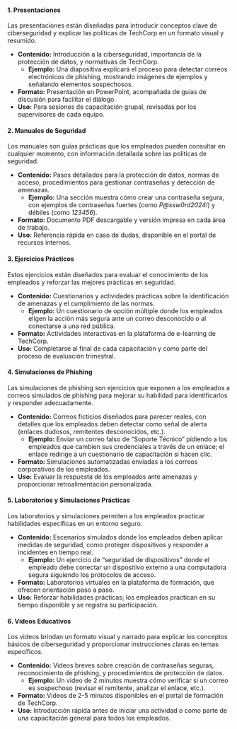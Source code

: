#### **1. Presentaciones**

Las presentaciones están diseñadas para introducir conceptos clave de ciberseguridad y explicar las políticas de TechCorp en un formato visual y resumido.

- **Contenido:** Introducción a la ciberseguridad, importancia de la protección de datos, y normativas de TechCorp.
    - **Ejemplo:** Una diapositiva explicará el proceso para detectar correos electrónicos de phishing, mostrando imágenes de ejemplos y señalando elementos sospechosos.
- **Formato:** Presentación en PowerPoint, acompañada de guías de discusión para facilitar el diálogo.
- **Uso:** Para sesiones de capacitación grupal, revisadas por los supervisores de cada equipo.

#### **2. Manuales de Seguridad**

Los manuales son guías prácticas que los empleados pueden consultar en cualquier momento, con información detallada sobre las políticas de seguridad.

- **Contenido:** Pasos detallados para la protección de datos, normas de acceso, procedimientos para gestionar contraseñas y detección de amenazas.
    - **Ejemplo:** Una sección muestra cómo crear una contraseña segura, con ejemplos de contraseñas fuertes (como _P@ssw0rd2024!_) y débiles (como _123456_).
- **Formato:** Documento PDF descargable y versión impresa en cada área de trabajo.
- **Uso:** Referencia rápida en caso de dudas, disponible en el portal de recursos internos.

#### **3. Ejercicios Prácticos**

Estos ejercicios están diseñados para evaluar el conocimiento de los empleados y reforzar las mejores prácticas en seguridad.

- **Contenido:** Cuestionarios y actividades prácticas sobre la identificación de amenazas y el cumplimiento de las normas.
    - **Ejemplo:** Un cuestionario de opción múltiple donde los empleados eligen la acción más segura ante un correo desconocido o al conectarse a una red pública.
- **Formato:** Actividades interactivas en la plataforma de e-learning de TechCorp.
- **Uso:** Completarse al final de cada capacitación y como parte del proceso de evaluación trimestral.

#### **4. Simulaciones de Phishing**

Las simulaciones de phishing son ejercicios que exponen a los empleados a correos simulados de phishing para mejorar su habilidad para identificarlos y responder adecuadamente.

- **Contenido:** Correos ficticios diseñados para parecer reales, con detalles que los empleados deben detectar como señal de alerta (enlaces dudosos, remitentes desconocidos, etc.).
    - **Ejemplo:** Enviar un correo falso de “Soporte Técnico” pidiendo a los empleados que cambien sus credenciales a través de un enlace; el enlace redirige a un cuestionario de capacitación si hacen clic.
- **Formato:** Simulaciones automatizadas enviadas a los correos corporativos de los empleados.
- **Uso:** Evaluar la respuesta de los empleados ante amenazas y proporcionar retroalimentación personalizada.

#### **5. Laboratorios y Simulaciones Prácticas**

Los laboratorios y simulaciones permiten a los empleados practicar habilidades específicas en un entorno seguro.

- **Contenido:** Escenarios simulados donde los empleados deben aplicar medidas de seguridad, como proteger dispositivos y responder a incidentes en tiempo real.
    - **Ejemplo:** Un ejercicio de “seguridad de dispositivos” donde el empleado debe conectar un dispositivo externo a una computadora segura siguiendo los protocolos de acceso.
- **Formato:** Laboratorios virtuales en la plataforma de formación, que ofrecen orientación paso a paso.
- **Uso:** Reforzar habilidades prácticas; los empleados practican en su tiempo disponible y se registra su participación.

#### **6. Videos Educativos**

Los videos brindan un formato visual y narrado para explicar los conceptos básicos de ciberseguridad y proporcionar instrucciones claras en temas específicos.

- **Contenido:** Videos breves sobre creación de contraseñas seguras, reconocimiento de phishing, y procedimientos de protección de datos.
    - **Ejemplo:** Un video de 2 minutos muestra cómo verificar si un correo es sospechoso (revisar el remitente, analizar el enlace, etc.).
- **Formato:** Videos de 2-5 minutos disponibles en el portal de formación de TechCorp.
- **Uso:** Introducción rápida antes de iniciar una actividad o como parte de una capacitación general para todos los empleados.